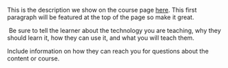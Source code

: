 This is the description we show on the course page [here](https://lab.github.com/tsingson/fasthttp-step-by-step). This first paragraph will be featured at the top of the page so make it great.
​

​
Be sure to tell the learner about the technology you are teaching, why they should learn it, how they can use it, and what you will teach them.
​


Include information on how they can reach you for questions about the content or course. 
